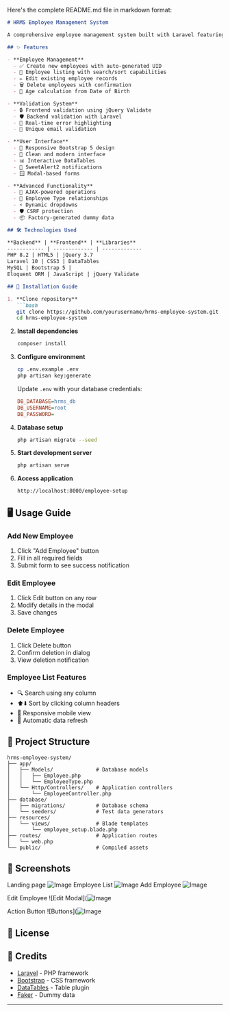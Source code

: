 Here's the complete README.md file in markdown format:

```markdown
# HRMS Employee Management System

A comprehensive employee management system built with Laravel featuring full CRUD operations, validation, and responsive UI.

## ✨ Features

- **Employee Management**
  - ✅ Create new employees with auto-generated UID
  - 📄 Employee listing with search/sort capabilities
  - ✏️ Edit existing employee records
  - 🗑️ Delete employees with confirmation
  - 📅 Age calculation from Date of Birth

- **Validation System**
  - 🔒 Frontend validation using jQuery Validate
  - 🛡️ Backend validation with Laravel
  - 🚨 Real-time error highlighting
  - 📧 Unique email validation

- **User Interface**
  - 📱 Responsive Bootstrap 5 design
  - 🎨 Clean and modern interface
  - 📊 Interactive DataTables
  - 💬 SweetAlert2 notifications
  - 🪟 Modal-based forms

- **Advanced Functionality**
  - 🔄 AJAX-powered operations
  - 🤝 Employee Type relationships
  - ⚡ Dynamic dropdowns
  - 🛡️ CSRF protection
  - 📦 Factory-generated dummy data

## 🛠️ Technologies Used

**Backend** | **Frontend** | **Libraries**
------------ | ------------- | -------------
PHP 8.2 | HTML5 | jQuery 3.7
Laravel 10 | CSS3 | DataTables
MySQL | Bootstrap 5 | 
Eloquent ORM | JavaScript | jQuery Validate

## 🚀 Installation Guide

1. **Clone repository**
   ```bash
   git clone https://github.com/yourusername/hrms-employee-system.git
   cd hrms-employee-system
   ```

2. **Install dependencies**
   ```bash
   composer install
   ```

3. **Configure environment**
   ```bash
   cp .env.example .env
   php artisan key:generate
   ```
   Update `.env` with your database credentials:
   ```ini
   DB_DATABASE=hrms_db
   DB_USERNAME=root
   DB_PASSWORD=
   ```

4. **Database setup**
   ```bash
   php artisan migrate --seed
   ```

5. **Start development server**
   ```bash
   php artisan serve
   ```

6. **Access application**
   ```
   http://localhost:8000/employee-setup
   ```

## 🖥️ Usage Guide

### Add New Employee
1. Click "Add Employee" button
2. Fill in all required fields
3. Submit form to see success notification

### Edit Employee
1. Click Edit button on any row
2. Modify details in the modal
3. Save changes

### Delete Employee
1. Click Delete button
2. Confirm deletion in dialog
3. View deletion notification

### Employee List Features
- 🔍 Search using any column
- ⬆️⬇️ Sort by clicking column headers
- 📱 Responsive mobile view
- 🔄 Automatic data refresh

## 📂 Project Structure

```text
hrms-employee-system/
├── app/
│   ├── Models/              # Database models
│   │   ├── Employee.php
│   │   └── EmployeeType.php
│   └── Http/Controllers/    # Application controllers
│       └── EmployeeController.php
├── database/
│   ├── migrations/          # Database schema
│   └── seeders/             # Test data generators
├── resources/
│   └── views/               # Blade templates
│       └── employee_setup.blade.php
├── routes/                  # Application routes
│   └── web.php
└── public/                  # Compiled assets
```

## 📸 Screenshots
Landing page
![Image](https://github.com/user-attachments/assets/0a287e3c-dde7-492a-8d73-089e79689685)
Employee List 
![Image](https://github.com/user-attachments/assets/5272fc69-f07c-4024-8c57-76f74b01a183) 
Add Employee
![Image](https://github.com/user-attachments/assets/0c893bcd-c3af-40f5-a77a-6526c1c15146)

Edit Employee 
![Edit Modal](![Image](https://github.com/user-attachments/assets/dbe99f4d-da7a-4baf-8f7a-f79b003bb294)

Action Button
![Buttons](![Image](https://github.com/user-attachments/assets/1f58bd34-eb2f-4ea8-8267-67edc282985c)

## 📜 License


## 🙏 Credits

- [Laravel](https://laravel.com) - PHP framework
- [Bootstrap](https://getbootstrap.com) - CSS framework
- [DataTables](https://datatables.net) - Table plugin
- [Faker](https://fakerphp.github.io) - Dummy data

---


